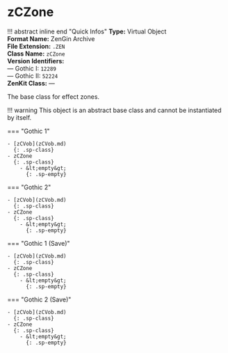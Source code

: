 # zCZone

!!! abstract inline end "Quick Infos"
    **Type:** Virtual Object<br/>
    **Format Name:** ZenGin Archive<br/>
    **File Extension:** `.ZEN`<br/>
    **Class Name:** `zCZone`<br/>
    **Version Identifiers:**<br />
    — Gothic I: `12289`<br/>
    — Gothic II: `52224`<br/>
    **ZenKit Class:** —<br/>

The base class for effect zones.

!!! warning
    This object is an abstract base class and cannot be instantiated by itself.

=== "Gothic 1"

    - [zCVob](zCVob.md)
      {: .sp-class}
    - zCZone
      {: .sp-class}
        - &lt;empty&gt;
          {: .sp-empty}

=== "Gothic 2"

    - [zCVob](zCVob.md)
      {: .sp-class}
    - zCZone
      {: .sp-class}
        - &lt;empty&gt;
          {: .sp-empty}

=== "Gothic 1 (Save)"

    - [zCVob](zCVob.md)
      {: .sp-class}
    - zCZone
      {: .sp-class}
        - &lt;empty&gt;
          {: .sp-empty}

=== "Gothic 2 (Save)"

    - [zCVob](zCVob.md)
      {: .sp-class}
    - zCZone
      {: .sp-class}
        - &lt;empty&gt;
          {: .sp-empty}
